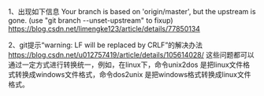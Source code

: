 1、出现如下信息
Your branch is based on 'origin/master', but the upstream is gone.
  (use "git branch --unset-upstream" to fixup)
https://blog.csdn.net/limengke123/article/details/77850134

2、git提示“warning: LF will be replaced by CRLF”的解决办法
https://blog.csdn.net/u012757419/article/details/105614028/
这些问题都可以通过一定方式进行转换统一，例如，在linux下，命令unix2dos 是把linux文件格式转换成windows文件格式，命令dos2unix 是把windows格式转换成linux文件格式。

